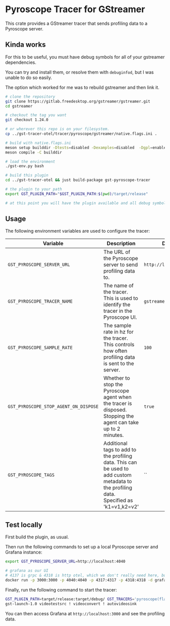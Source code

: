 # Pyroscope Tracer for GStreamer

This crate provides a GStreamer tracer that sends profiling data to a Pyroscope server.

## Kinda works

For this to be useful, you must have debug symbols for all of your gstreamer dependencies.

You can try and install them, or resolve them with `debuginfod`, but I was unable to do so easily.

The option which worked for me was to rebuild gstreamer and then link it.

```bash
# clone the repository
git clone https://gitlab.freedesktop.org/gstreamer/gstreamer.git
cd gstreamer

# checkout the tag you want
git checkout 1.24.0

# or wherever this repo is on your filesystem.
cp ../gst-tracer-otel/tracer/pyroscope/gstreamer/native.flags.ini .

# build with native.flags.ini
meson setup builddir -Dtests=disabled -Dexamples=disabled  -Dgpl=enabled --buildtype=debugoptimized -Dstrip=false --native-file native.flags.ini
meson compile -C builddir

# load the environment
./gst-env.py bash

# build this plugin
cd ../gst-tracer-otel && just build-package gst-pyroscope-tracer

# the plugin to your path
export GST_PLUGIN_PATH="$GST_PLUGIN_PATH:$(pwd)/target/release"

# at this point you will have the plugin available and all debug symbols in gstreamer.
```

## Usage

The following environment variables are used to configure the tracer:

| Variable                              | Description                                                                                                                             | Default                 |
| ------------------------------------- | --------------------------------------------------------------------------------------------------------------------------------------- | ----------------------- |
| `GST_PYROSCOPE_SERVER_URL`            | The URL of the Pyroscope server to send profiling data to.                                                                              | `http://localhost:4040` |
| `GST_PYROSCOPE_TRACER_NAME`           | The name of the tracer. This is used to identify the tracer in the Pyroscope UI.                                                        | `gstreamer`             |
| `GST_PYROSCOPE_SAMPLE_RATE`           | The sample rate in hz for the tracer. This controls how often profiling data is sent to the server.                                     | `100`                   |
| `GST_PYROSCOPE_STOP_AGENT_ON_DISPOSE` | Whether to stop the Pyroscope agent when the tracer is disposed. Stopping the agent can take up to 2 minutes.                           | `true`                  |
| `GST_PYROSCOPE_TAGS`                  | Additional tags to add to the profiling data. This can be used to add custom metadata to the profiling data. Specified as 'k1=v1,k2=v2' | ``                      |

## Test locally

First build the plugin, as usual.

Then run the following commands to set up a local Pyroscope server and Grafana instance:

```bash
export GST_PYROSCOPE_SERVER_URL=http://localhost:4040

# grafana as our UI
# 4137 is grpc & 4318 is http otel, which we don't really need here, but kept for consistency
docker run -p 3000:3000 -p 4040:4040 -p 4317:4317 -p 4318:4318 -d grafana/otel-lgtm
```

Finally, run the following command to start the tracer:

```bash
GST_PLUGIN_PATH=target/release:target/debug/ GST_TRACERS='pyroscope(flags=element)' GST_DEBUG=GST_TRACER:5,pyroscope:6 \
gst-launch-1.0 videotestsrc ! videoconvert ! autovideosink
```

You can then access Grafana at `http://localhost:3000` and see the profiling data.
